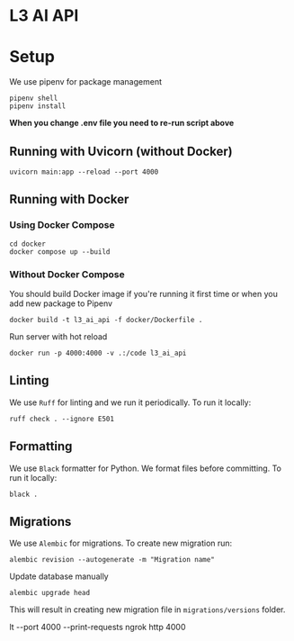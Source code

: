 # L3 AI API

# Setup

We use pipenv for package management

```commandline
pipenv shell
pipenv install
```

**When you change .env file you need to re-run script above**

## Running with Uvicorn (without Docker)

```commandline
uvicorn main:app --reload --port 4000
```

## Running with Docker

### Using Docker Compose

```commandline
cd docker
docker compose up --build
```

### Without Docker Compose

You should build Docker image if you're running it first time or when you add new package to Pipenv

```commandline
docker build -t l3_ai_api -f docker/Dockerfile .
```

Run server with hot reload

```commandline
docker run -p 4000:4000 -v .:/code l3_ai_api
```

## Linting

We use `Ruff` for linting and we run it periodically. To run it locally:

```commandline
ruff check . --ignore E501
```

## Formatting

We use `Black` formatter for Python. We format files before committing.
To run it locally:

```commandline
black .
```

## Migrations

We use `Alembic` for migrations. To create new migration run:

```commandline
alembic revision --autogenerate -m "Migration name"
```

Update database manually

```commandline
alembic upgrade head
```

This will result in creating new migration file in `migrations/versions` folder.

lt --port 4000 --print-requests
ngrok http 4000

